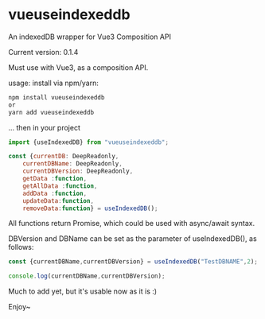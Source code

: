 # vueuseindexeddb
An indexedDB wrapper for Vue3 Composition API

Current version: 0.1.4

Must use with Vue3, as a composition API. 

usage:
install via npm/yarn:
```zsh
npm install vueuseindexeddb
or
yarn add vueuseindexeddb
```

... then in your project

```javascript
import {useIndexedDB} from "vueuseindexeddb";

const {currentDB: DeepReadonly,
    currentDBName: DeepReadonly,
    currentDBVersion: DeepReadonly,
    getData :function,
    getAllData :function,
    addData :function,
    updateData:function,
    removeData:function} = useIndexedDB();
```

All functions return Promise, which could be used with async/await syntax.

DBVersion and DBName can be set as the parameter of useIndexedDB(), as follows:


```javascript
const {currentDBName,currentDBVersion} = useIndexedDB("TestDBNAME",2);

console.log(currentDBName,currentDBVersion);
```

Much to add yet, but it's usable now as it is :)

Enjoy~